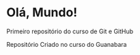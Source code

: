 # Olá, Mundo!
Primeiro repositório do curso de Git e GitHub

Repositório Criado no curso do Guanabara
